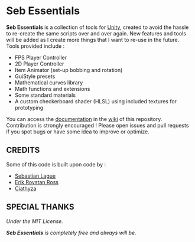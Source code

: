 # Seb Essentials

**Seb Essentials** is a collection of tools for [Unity](https://unity.com), created to avoid the hassle to re-create the same scripts over and over again. New features and tools will be added as I create more things that I want to re-use in the future.
Tools provided include :
- FPS Player Controller
- 2D Player Controller
- Item Animator (set-up bobbing and rotation)
- GuiStyle presets
- Mathematical curves library
- Math functions and extensions
- Some standard materials
- A custom checkerboard shader (HLSL) using included textures for prototyping

You can access the [documentation](https://github.com/Glaas/SebEssentials/wiki) in the [wiki](https://github.com/Glaas/SebEssentials/wiki) of this repository.
Contribution is strongly encouraged ! Please open issues and pull requests if you spot bugs or have some idea to improve or optimize.

## CREDITS
Some of this code is built upon code by :
- [Sebastian Lague](https://www.youtube.com/channel/UCmtyQOKKmrMVaKuRXz02jbQ)
- [Erik Roystan Ross](https://www.roystan.net)
- [Ciathyza](https://www.ciathyza.com)
## SPECIAL THANKS


*Under the MIT License.*

***Seb Essentials** is completely free and always will be.*

